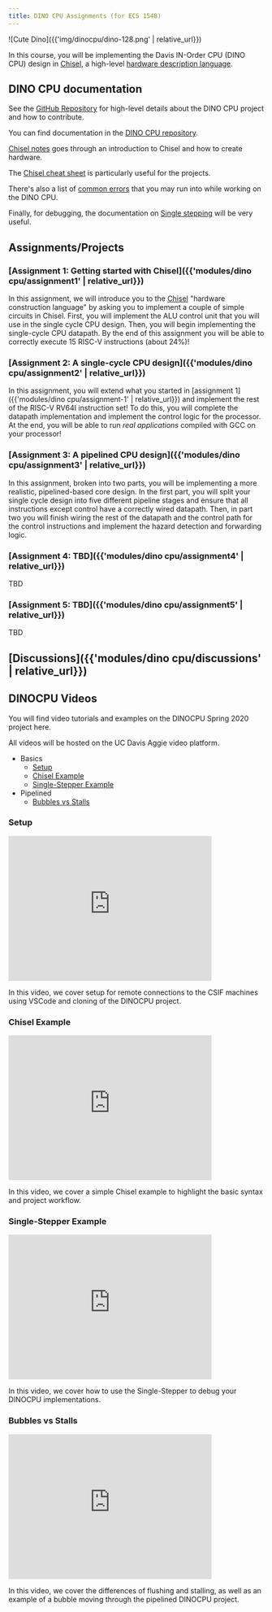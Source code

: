 ```yaml
---
title: DINO CPU Assignments (for ECS 154B)
---
```


![Cute Dino]({{'img/dinocpu/dino-128.png' | relative_url}})

In this course, you will be implementing the Davis IN-Order CPU (DINO CPU) design in [Chisel](https://www.chisel-lang.org/), a high-level [hardware description language](https://en.wikipedia.org/wiki/Hardware_description_language).

## DINO CPU documentation

See the [GitHub Repository](https://github.com/jlpteaching/dinocpu-wq22) for high-level details about the DINO CPU project and how to contribute.

You can find documentation in the [DINO CPU repository](https://github.com/jlpteaching/dinocpu-wq22/blob/main/documentation/).

[Chisel notes](https://github.com/jlpteaching/dinocpu-wq22/blob/main/documentation/chisel-notes/overview.md) goes through an introduction to Chisel and how to create hardware.

The [Chisel cheat sheet](https://github.com/jlpteaching/dinocpu-wq22/blob/main/documentation/chisel-notes/overview.md) is particularly useful for the projects.

There's also a list of [common errors](https://github.com/jlpteaching/dinocpu-wq22/blob/main/documentation/common-errors.md) that you may run into while working on the DINO CPU.

Finally, for debugging, the documentation on [Single stepping](https://github.com/jlpteaching/dinocpu-wq22/blob/main/documentation/single-stepping.md) will be very useful.

## Assignments/Projects

### [Assignment 1: Getting started with Chisel]({{'modules/dino cpu/assignment1' | relative_url}})

In this assignment, we will introduce you to the [Chisel](https://www.chisel-lang.org/) "hardware construction language" by asking you to implement a couple of simple circuits in Chisel.
First, you will implement the ALU control unit that you will use in the single cycle CPU design.
Then, you will begin implementing the single-cycle CPU datapath.
By the end of this assignment you will be able to correctly execute 15 RISC-V instructions (about 24%)!

### [Assignment 2: A single-cycle CPU design]({{'modules/dino cpu/assignment2' | relative_url}})

In this assignment, you will extend what you started in [assignment 1]({{'modules/dino cpu/assignment-1' | relative_url}}) and implement the rest of the RISC-V RV64I instruction set!
To do this, you will complete the datapath implementation and implement the control logic for the processor.
At the end, you will be able to run *real applications* compiled with GCC on your processor!

### [Assignment 3: A pipelined CPU design]({{'modules/dino cpu/assignment3' | relative_url}})

In this assignment, broken into two parts, you will be implementing a more realistic, pipelined-based core design.
In the first part, you will split your single cycle design into five different pipeline stages and ensure that all instructions except control have a correctly wired datapath.
Then, in part two you will finish wiring the rest of the datapath and the control path for the control instructions and implement the hazard detection and forwarding logic.

### [Assignment 4: TBD]({{'modules/dino cpu/assignment4' | relative_url}})

TBD

### [Assignment 5: TBD]({{'modules/dino cpu/assignment5' | relative_url}})

TBD

## [Discussions]({{'modules/dino cpu/discussions' | relative_url}})

## DINOCPU Videos

You will find video tutorials and examples on the DINOCPU Spring 2020 project here.

All videos will be hosted on the UC Davis Aggie video platform.

* Basics
  * [Setup](#setup)
  * [Chisel Example](#chisel-example)
  * [Single-Stepper Example](#single-stepper-example)
* Pipelined
  * [Bubbles vs Stalls](#bubbles-vs-stalls)

### Setup

<iframe id="kaltura_player" src="https://cdnapisec.kaltura.com/p/1770401/sp/177040100/embedIframeJs/uiconf_id/29032722/partner_id/1770401?iframeembed=true&playerId=kaltura_player&entry_id=0_9qlq45sz&flashvars[mediaProtocol]=rtmp&amp;flashvars[streamerType]=rtmp&amp;flashvars[streamerUrl]=rtmp://www.kaltura.com:1935&amp;flashvars[rtmpFlavors]=1&amp;flashvars[localizationCode]=en&amp;flashvars[leadWithHTML5]=true&amp;flashvars[sideBarContainer.plugin]=true&amp;flashvars[sideBarContainer.position]=left&amp;flashvars[sideBarContainer.clickToClose]=true&amp;flashvars[chapters.plugin]=true&amp;flashvars[chapters.layout]=vertical&amp;flashvars[chapters.thumbnailRotator]=false&amp;flashvars[streamSelector.plugin]=true&amp;flashvars[EmbedPlayer.SpinnerTarget]=videoHolder&amp;flashvars[dualScreen.plugin]=true&amp;flashvars[Kaltura.addCrossoriginToIframe]=true&amp;&wid=0_84mpa2zz" width="400" height="285" allowfullscreen webkitallowfullscreen mozAllowFullScreen allow="autoplay *; fullscreen *; encrypted-media *" sandbox="allow-forms allow-same-origin allow-scripts allow-top-navigation allow-pointer-lock allow-popups allow-modals allow-orientation-lock allow-popups-to-escape-sandbox allow-presentation allow-top-navigation-by-user-activation" frameborder="0" title="Kaltura Player"></iframe>

In this video, we cover setup for remote connections to the CSIF machines using VSCode and cloning of the DINOCPU project.

### Chisel Example

<iframe id="kaltura_player" src="https://cdnapisec.kaltura.com/p/1770401/sp/177040100/embedIframeJs/uiconf_id/29032722/partner_id/1770401?iframeembed=true&playerId=kaltura_player&entry_id=0_ol7ybl9a&flashvars[mediaProtocol]=rtmp&amp;flashvars[streamerType]=rtmp&amp;flashvars[streamerUrl]=rtmp://www.kaltura.com:1935&amp;flashvars[rtmpFlavors]=1&amp;flashvars[localizationCode]=en&amp;flashvars[leadWithHTML5]=true&amp;flashvars[sideBarContainer.plugin]=true&amp;flashvars[sideBarContainer.position]=left&amp;flashvars[sideBarContainer.clickToClose]=true&amp;flashvars[chapters.plugin]=true&amp;flashvars[chapters.layout]=vertical&amp;flashvars[chapters.thumbnailRotator]=false&amp;flashvars[streamSelector.plugin]=true&amp;flashvars[EmbedPlayer.SpinnerTarget]=videoHolder&amp;flashvars[dualScreen.plugin]=true&amp;flashvars[Kaltura.addCrossoriginToIframe]=true&amp;&wid=0_b2999c4i" width="400" height="285" allowfullscreen webkitallowfullscreen mozAllowFullScreen allow="autoplay *; fullscreen *; encrypted-media *" sandbox="allow-forms allow-same-origin allow-scripts allow-top-navigation allow-pointer-lock allow-popups allow-modals allow-orientation-lock allow-popups-to-escape-sandbox allow-presentation allow-top-navigation-by-user-activation" frameborder="0" title="Kaltura Player"></iframe>

In this video, we cover a simple Chisel example to highlight the basic syntax and project workflow.

### Single-Stepper Example

<iframe id="kaltura_player" src="https://cdnapisec.kaltura.com/p/1770401/sp/177040100/embedIframeJs/uiconf_id/29032722/partner_id/1770401?iframeembed=true&playerId=kaltura_player&entry_id=0_kv1v647d&flashvars[mediaProtocol]=rtmp&amp;flashvars[streamerType]=rtmp&amp;flashvars[streamerUrl]=rtmp://www.kaltura.com:1935&amp;flashvars[rtmpFlavors]=1&amp;flashvars[localizationCode]=en&amp;flashvars[leadWithHTML5]=true&amp;flashvars[sideBarContainer.plugin]=true&amp;flashvars[sideBarContainer.position]=left&amp;flashvars[sideBarContainer.clickToClose]=true&amp;flashvars[chapters.plugin]=true&amp;flashvars[chapters.layout]=vertical&amp;flashvars[chapters.thumbnailRotator]=false&amp;flashvars[streamSelector.plugin]=true&amp;flashvars[EmbedPlayer.SpinnerTarget]=videoHolder&amp;flashvars[dualScreen.plugin]=true&amp;flashvars[Kaltura.addCrossoriginToIframe]=true&amp;&wid=0_mnv600kf" width="400" height="285" allowfullscreen webkitallowfullscreen mozAllowFullScreen allow="autoplay *; fullscreen *; encrypted-media *" sandbox="allow-forms allow-same-origin allow-scripts allow-top-navigation allow-pointer-lock allow-popups allow-modals allow-orientation-lock allow-popups-to-escape-sandbox allow-presentation allow-top-navigation-by-user-activation" frameborder="0" title="Kaltura Player"></iframe>

In this video, we cover how to use the Single-Stepper to debug your DINOCPU implementations.

### Bubbles vs Stalls

<iframe id="kaltura_player" src="https://cdnapisec.kaltura.com/p/1770401/sp/177040100/embedIframeJs/uiconf_id/29032722/partner_id/1770401?iframeembed=true&playerId=kaltura_player&entry_id=0_su1azcqk&flashvars[mediaProtocol]=rtmp&amp;flashvars[streamerType]=rtmp&amp;flashvars[streamerUrl]=rtmp://www.kaltura.com:1935&amp;flashvars[rtmpFlavors]=1&amp;flashvars[localizationCode]=en&amp;flashvars[leadWithHTML5]=true&amp;flashvars[sideBarContainer.plugin]=true&amp;flashvars[sideBarContainer.position]=left&amp;flashvars[sideBarContainer.clickToClose]=true&amp;flashvars[chapters.plugin]=true&amp;flashvars[chapters.layout]=vertical&amp;flashvars[chapters.thumbnailRotator]=false&amp;flashvars[streamSelector.plugin]=true&amp;flashvars[EmbedPlayer.SpinnerTarget]=videoHolder&amp;flashvars[dualScreen.plugin]=true&amp;flashvars[Kaltura.addCrossoriginToIframe]=true&amp;&wid=0_kvgdk4fp" width="400" height="285" allowfullscreen webkitallowfullscreen mozAllowFullScreen allow="autoplay *; fullscreen *; encrypted-media *" sandbox="allow-forms allow-same-origin allow-scripts allow-top-navigation allow-pointer-lock allow-popups allow-modals allow-orientation-lock allow-popups-to-escape-sandbox allow-presentation allow-top-navigation-by-user-activation" frameborder="0" title="Kaltura Player"></iframe>

In this video, we cover the differences of flushing and stalling, as well as an example of a bubble moving through the pipelined DINOCPU project.
